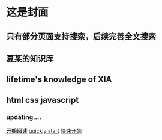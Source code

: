# 这是封面
## 只有部分页面支持搜索，后续完善全文搜索
## 夏某的知识库
## lifetime's knowledge of XIA
## html css javascript
### updating....
[**开始阅读**](README.md)
[quickly start](README.md)
[快速开始](README.md)
